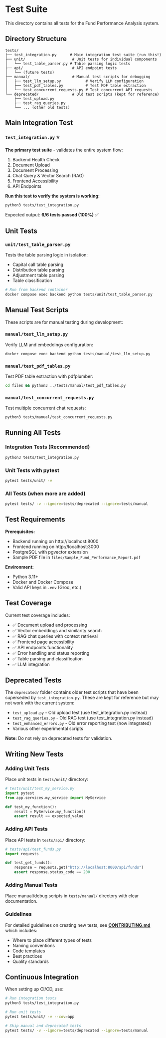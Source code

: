 # Test Suite

This directory contains all tests for the Fund Performance Analysis system.

## Directory Structure

```
tests/
├── test_integration.py      # Main integration test suite (run this!)
├── unit/                     # Unit tests for individual components
│   └── test_table_parser.py # Table parsing logic tests
├── api/                      # API endpoint tests
│   └── (future tests)
├── manual/                   # Manual test scripts for debugging
│   ├── test_llm_setup.py           # Verify LLM configuration
│   ├── test_pdf_tables.py          # Test PDF table extraction
│   └── test_concurrent_requests.py # Test concurrent API requests
└── deprecated/               # Old test scripts (kept for reference)
    ├── test_upload.py
    ├── test_rag_queries.py
    └── ... (other old tests)
```

## Main Integration Test

### `test_integration.py` ⭐
**The primary test suite** - validates the entire system flow:
1. Backend Health Check
2. Document Upload
3. Document Processing
4. Chat Query & Vector Search (RAG)
5. Frontend Accessibility
6. API Endpoints

**Run this test to verify the system is working:**
```bash
python3 tests/test_integration.py
```

Expected output: **6/6 tests passed (100%)** ✅

## Unit Tests

### `unit/test_table_parser.py`
Tests the table parsing logic in isolation:
- Capital call table parsing
- Distribution table parsing
- Adjustment table parsing
- Table classification

```bash
# Run from backend container
docker compose exec backend python tests/unit/test_table_parser.py
```

## Manual Test Scripts

These scripts are for manual testing during development:

### `manual/test_llm_setup.py`
Verify LLM and embeddings configuration:
```bash
docker compose exec backend python tests/manual/test_llm_setup.py
```

### `manual/test_pdf_tables.py`
Test PDF table extraction with pdfplumber:
```bash
cd files && python3 ../tests/manual/test_pdf_tables.py
```

### `manual/test_concurrent_requests.py`
Test multiple concurrent chat requests:
```bash
python3 tests/manual/test_concurrent_requests.py
```

## Running All Tests

### Integration Tests (Recommended)
```bash
python3 tests/test_integration.py
```

### Unit Tests with pytest
```bash
pytest tests/unit/ -v
```

### All Tests (when more are added)
```bash
pytest tests/ -v --ignore=tests/deprecated --ignore=tests/manual
```

## Test Requirements

**Prerequisites:**
- Backend running on http://localhost:8000
- Frontend running on http://localhost:3000
- PostgreSQL with pgvector extension
- Sample PDF file in `files/Sample_Fund_Performance_Report.pdf`

**Environment:**
- Python 3.11+
- Docker and Docker Compose
- Valid API keys in `.env` (Groq, etc.)

## Test Coverage

Current test coverage includes:
- ✅ Document upload and processing
- ✅ Vector embeddings and similarity search
- ✅ RAG chat queries with context retrieval
- ✅ Frontend page accessibility
- ✅ API endpoints functionality
- ✅ Error handling and status reporting
- ✅ Table parsing and classification
- ✅ LLM integration

## Deprecated Tests

The `deprecated/` folder contains older test scripts that have been superseded by `test_integration.py`. These are kept for reference but may not work with the current system:

- `test_upload.py` - Old upload test (use test_integration.py instead)
- `test_rag_queries.py` - Old RAG test (use test_integration.py instead)
- `test_enhanced_errors.py` - Old error reporting test (now integrated)
- Various other experimental scripts

**Note:** Do not rely on deprecated tests for validation.

## Writing New Tests

### Adding Unit Tests
Place unit tests in `tests/unit/` directory:
```python
# tests/unit/test_my_service.py
import pytest
from app.services.my_service import MyService

def test_my_function():
    result = MyService.my_function()
    assert result == expected_value
```

### Adding API Tests
Place API tests in `tests/api/` directory:
```python
# tests/api/test_funds.py
import requests

def test_get_funds():
    response = requests.get("http://localhost:8000/api/funds")
    assert response.status_code == 200
```

### Adding Manual Tests
Place manual/debug scripts in `tests/manual/` directory with clear documentation.

### Guidelines
For detailed guidelines on creating new tests, see **[CONTRIBUTING.md](CONTRIBUTING.md)** which includes:
- Where to place different types of tests
- Naming conventions
- Code templates
- Best practices
- Quality standards

## Continuous Integration

When setting up CI/CD, use:
```bash
# Run integration tests
python3 tests/test_integration.py

# Run unit tests
pytest tests/unit/ -v --cov=app

# Skip manual and deprecated tests
pytest tests/ -v --ignore=tests/deprecated --ignore=tests/manual
```
